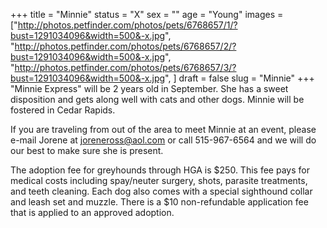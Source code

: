 +++
title = "Minnie"
status = "X"
sex = ""
age = "Young"
images = ["http://photos.petfinder.com/photos/pets/6768657/1/?bust=1291034096&width=500&-x.jpg",
"http://photos.petfinder.com/photos/pets/6768657/2/?bust=1291034096&width=500&-x.jpg",
"http://photos.petfinder.com/photos/pets/6768657/3/?bust=1291034096&width=500&-x.jpg",
]
draft = false
slug = "Minnie"
+++
"Minnie Express" will be 2 years old in September.  She has a sweet disposition and gets along well with cats and other dogs.  Minnie will be fostered in Cedar Rapids.


  If you are traveling from out of the area to meet Minnie at an event, please e-mail Jorene at joreneross@aol.com or call 515-967-6564 and we will do our best to make sure she is present.

The adoption fee for greyhounds through HGA is $250. This fee pays for medical costs including spay/neuter surgery, shots, parasite treatments, and teeth cleaning. Each dog also comes with a special sighthound collar and leash set and muzzle. There is a $10 non-refundable application fee that is applied to an approved adoption.
